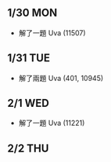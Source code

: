 ## 1/30 MON
* 解了一題 Uva (11507)

## 1/31 TUE
* 解了兩題 Uva (401, 10945)

## 2/1 WED
* 解了一題 Uva (11221)

## 2/2 THU
